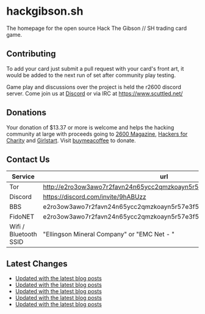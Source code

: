 # hackgibson.sh
The homepage for the open source Hack The Gibson // SH trading card game.


## Contributing

To add your card just submit a pull request with your card's front art, it would be added to the next run of set after community play testing.

Game play and discussions over the project is held the r2600 discord server. Come join us at [Discord](https://discord.com/invite/9hABUzz) or via IRC at https://www.scuttled.net/


## Donations

Your donation of $13.37 or more is welcome and helps the hacking community at large with proceeds going to [2600 Magazine](https://2600.com/), [Hackers for Charity](https://hackersforcharity.org) and [Girlstart](https://girlstart.org).  Visit [buymeacoffee](https://www.buymeacoffee.com/hackgibson.sh) to donate.


## Contact Us

Service | url
-|-
Tor | http://e2ro3ow3awo7r2favn24n65ycc2qmzkoayn5r57e3f56nvjwdcgg32ad.onion
Discord | https://discord.com/invite/9hABUzz
BBS | e2ro3ow3awo7r2favn24n65ycc2qmzkoayn5r57e3f56nvjwdcgg32ad.onion:23
FidoNET | e2ro3ow3awo7r2favn24n65ycc2qmzkoayn5r57e3f56nvjwdcgg32ad.onion:24554
Wifi / Bluetooth SSID | "Ellingson Mineral Company" or "EMC Net - <fidonet address>"

## Latest Changes
<!-- BLOG-POST-LIST:START -->
- [Updated with the latest blog posts](https://github.com/DFW2600/hackgibson.sh/commit/9a8becec5830663751fa2a44fec29d0175fa5cec)
- [Updated with the latest blog posts](https://github.com/DFW2600/hackgibson.sh/commit/bf72d518d7c2f9d8e9bb489d8a928a0f1291fb12)
- [Updated with the latest blog posts](https://github.com/DFW2600/hackgibson.sh/commit/27776111e5f003a9da7aacb509859b60fbb73a54)
- [Updated with the latest blog posts](https://github.com/DFW2600/hackgibson.sh/commit/67a70f6e9f3d30fc2c8ea52222d1b4e8a282d346)
- [Updated with the latest blog posts](https://github.com/DFW2600/hackgibson.sh/commit/6ea9441ef2e9534f6c8e7be6db3c9c35fabbc9ea)
<!-- BLOG-POST-LIST:END -->
